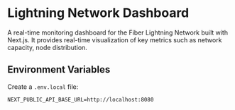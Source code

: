 # Lightning Network Dashboard

A real-time monitoring dashboard for the Fiber Lightning Network built with Next.js. It provides real-time visualization of key metrics such as network capacity, node distribution.

## Environment Variables

Create a `.env.local` file:

```env
NEXT_PUBLIC_API_BASE_URL=http://localhost:8080
```

